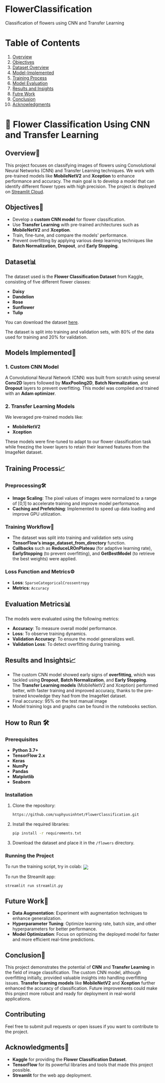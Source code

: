 # FlowerClassification
Classification of flowers using CNN and Transfer Learning
# Table of Contents
1. [Overview](#overview)
2. [Objectives](#objectives)
3. [Dataset Overview](#dataset)
5. [Model-Implemented](#models-implemented)
6. [Training Process](#training-process)
7. [Model Evaluation](#evaluation-metrics)
8. [Results and Insights](#results-and-insights)
9. [Futre Work](#future-work)
10. [Conclusion](#conclusion)
11. [Acknowledgments](#acknowledgments)

# 🌸 Flower Classification Using CNN and Transfer Learning

## Overview🌟

This project focuses on classifying images of flowers using Convolutional Neural Networks (CNN) and Transfer Learning techniques. We work with pre-trained models like **MobileNetV2** and **Xception** to enhance performance and accuracy. The main goal is to develop a model that can identify different flower types with high precision. The project is deployed on [Streamlit Cloud](https://flowerclassification-123.streamlit.app/).

## Objectives🎯

- Develop a **custom CNN model** for flower classification.
- Use **Transfer Learning** with pre-trained architectures such as **MobileNetV2** and **Xception**.
- Train, fine-tune, and compare the models' performance.
- Prevent overfitting by applying various deep learning techniques like **Batch Normalization**, **Dropout**, and **Early Stopping**.

## Dataset📊

The dataset used is the **Flower Classification Dataset** from Kaggle, consisting of five different flower classes:
- **Daisy**
- **Dandelion**
- **Rose**
- **Sunflower**
- **Tulip**

You can download the dataset [here]( https://www.kaggle.com/datasets/alxmamaev/flowers-recognition).

The dataset is split into training and validation sets, with 80% of the data used for training and 20% for validation.

## Models Implemented🤖

### 1. Custom CNN Model
A Convolutional Neural Network (CNN) was built from scratch using several **Conv2D** layers followed by **MaxPooling2D**, **Batch Normalization**, and **Dropout** layers to prevent overfitting. This model was compiled and trained with an **Adam optimizer**.

### 2. Transfer Learning Models
We leveraged pre-trained models like:
- **MobileNetV2**
- **Xception**

These models were fine-tuned to adapt to our flower classification task while freezing the lower layers to retain their learned features from the ImageNet dataset.

## Training Process📈

### Preprocessing🛠️
- **Image Scaling**: The pixel values of images were normalized to a range of [0,1] to accelerate training and improve model performance.
- **Caching and Prefetching**: Implemented to speed up data loading and improve GPU utilization.
  
### Training Workflow🚀
- The dataset was split into training and validation sets using **TensorFlow’s image_dataset_from_directory** function.
- **Callbacks** such as **ReduceLROnPlateau** (for adaptive learning rate), **EarlyStopping** (to prevent overfitting), and **GetBestModel** (to retrieve the best weights) were applied.
  
### Loss Function and Metrics⚙️
- **Loss**: `SparseCategoricalCrossentropy`
- **Metrics**: `Accuracy`

## Evaluation Metrics📊

The models were evaluated using the following metrics:
- **Accuracy**: To measure overall model performance.
- **Loss**: To observe training dynamics.
- **Validation Accuracy**: To ensure the model generalizes well.
- **Validation Loss**: To detect overfitting during training.

## Results and Insights📈

- The custom CNN model showed early signs of **overfitting**, which was tackled using **Dropout**, **Batch Normalization**, and **Early Stopping**.
- The **Transfer Learning models** (MobileNetV2 and Xception) performed better, with faster training and improved accuracy, thanks to the pre-trained knowledge they had from the ImageNet dataset.
- Final accuracy: 95% on the test manual image 
- Model training logs and graphs can be found in the notebooks section.

## How to Run 🛠️

### Prerequisites
- **Python 3.7+**
- **TensorFlow 2.x**
- **Keras**
- **NumPy**
- **Pandas**
- **Matplotlib**
- **Seaborn**

### Installation
1. Clone the repository:
    ```bash
    https://github.com/suphyusinhtet/FlowerClassification.git
    ```
2. Install the required libraries:
    ```bash
    pip install -r requirements.txt
    ```
3. Download the dataset and place it in the `/flowers` directory.

### Running the Project
To run the training script, try in colab:
[<img src="https://colab.research.google.com/assets/colab-badge.svg" align="center">](https://colab.research.google.com/github/suphyusinhtet/FlowerClassification/blob/main/Classification_of_Flowers_using_CNN_and_Transfer_Learning.ipynb)

To run the Streamlit app:
```bash
streamlit run streamlit.py
 ```
## Future Work🔮

- **Data Augmentation**: Experiment with augmentation techniques to enhance generalization.
- **Hyperparameter Tuning**: Optimize learning rate, batch size, and other hyperparameters for better performance.
- **Model Optimization**: Focus on optimizing the deployed model for faster and more efficient real-time predictions.

## Conclusion🌟

This project demonstrates the potential of **CNN** and **Transfer Learning** in the field of image classification. The custom CNN model, although overfitting initially, provided valuable insights into handling overfitting issues. **Transfer learning models** like **MobileNetV2** and **Xception** further enhanced the accuracy of classification. Future improvements could make this project more robust and ready for deployment in real-world applications.

## Contributing

Feel free to submit pull requests or open issues if you want to contribute to the project.

## Acknowledgments🙏

- **Kaggle** for providing the **Flower Classification Dataset**.
- **TensorFlow** for its powerful libraries and tools that made this project possible.
- **Streamlit** for the web app deployment.
